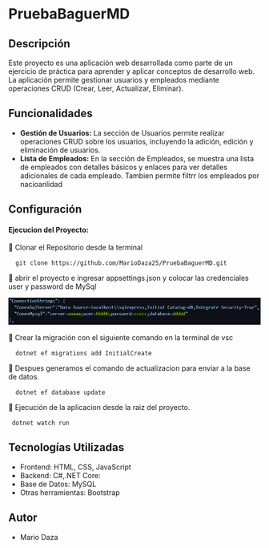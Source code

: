 # PruebaBaguerMD

## Descripción

Este proyecto es una aplicación web desarrollada como parte de un ejercicio de práctica para aprender y aplicar conceptos de desarrollo web. La aplicación permite gestionar usuarios y empleados mediante operaciones CRUD (Crear, Leer, Actualizar, Eliminar).

## Funcionalidades

- **Gestión de Usuarios:** La sección de Usuarios permite realizar operaciones CRUD sobre los usuarios, incluyendo la adición, edición y eliminación de usuarios.
- **Lista de Empleados:** En la sección de Empleados, se muestra una lista de empleados con detalles básicos y enlaces para ver detalles adicionales de cada empleado. Tambien permite filtrr los empleados por nacioanlidad

## Configuración

#### Ejecucion del Proyecto:
🔴 Clonar el Repositorio desde la terminal 
```
  git clone https://github.com/MarioDaza25/PruebaBaguerMD.git
```
🔴 abrir el proyecto e ingresar appsettings.json y colocar las credenciales user y password de MySql



![Json settings](./wwwroot/images/imgDoc/db.png)

🔴 Crear la migración con el siguiente comando en la terminal de vsc 
```
  dotnet ef migrations add InitialCreate
```

🔴 Despues generamos el comando de actualizacion para enviar a la base de datos.
```
  dotnet ef database update 
```

🔴 Ejecución de la aplicacion desde la raiz del proyecto.
```
 dotnet watch run 
```

## Tecnologías Utilizadas

- Frontend: HTML, CSS, JavaScript
- Backend: C#,.NET Core: 
- Base de Datos: MySQL
- Otras herramientas: Bootstrap

## Autor

- Mario Daza


